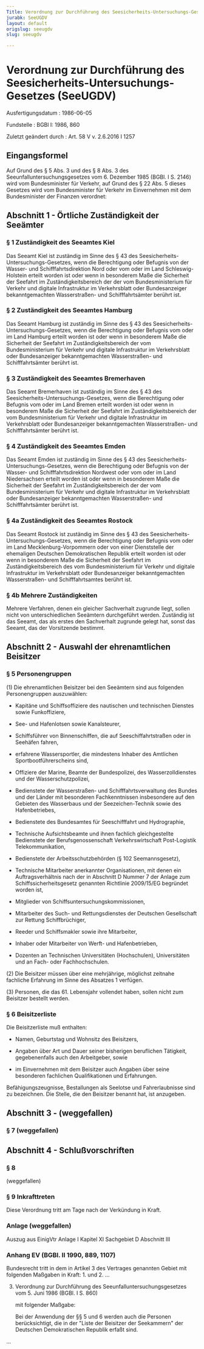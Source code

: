 ```yaml
---
Title: Verordnung zur Durchführung des Seesicherheits-Untersuchungs-Gesetzes
jurabk: SeeUGDV
layout: default
origslug: seeugdv
slug: seeugdv

---
```


# Verordnung zur Durchführung des Seesicherheits-Untersuchungs-Gesetzes (SeeUGDV)

Ausfertigungsdatum
:   1986-06-05

Fundstelle
:   BGBl I: 1986, 860

Zuletzt geändert durch
:   Art. 58 V v. 2.6.2016 I 1257


## Eingangsformel

Auf Grund des § 5 Abs. 3 und des § 8 Abs. 3 des
Seeunfalluntersuchungsgesetzes vom 6. Dezember 1985 (BGBl. I S. 2146)
wird vom Bundesminister für Verkehr, auf Grund des § 22 Abs. 5 dieses
Gesetzes wird vom Bundesminister für Verkehr im Einvernehmen mit dem
Bundesminister der Finanzen verordnet:


## Abschnitt 1 - Örtliche Zuständigkeit der Seeämter



### § 1 Zuständigkeit des Seeamtes Kiel

Das Seeamt Kiel ist zuständig im Sinne des § 43 des Seesicherheits-
Untersuchungs-Gesetzes, wenn die Berechtigung oder Befugnis von der
Wasser- und Schifffahrtsdirektion Nord oder vom oder im Land
Schleswig-Holstein erteilt worden ist oder wenn in besonderem Maße die
Sicherheit der Seefahrt im Zuständigkeitsbereich der der vom
Bundesministerium für Verkehr und digitale Infrastruktur im
Verkehrsblatt oder Bundesanzeiger bekanntgemachten Wasserstraßen- und
Schifffahrtsämter berührt ist.


### § 2 Zuständigkeit des Seeamtes Hamburg

Das Seeamt Hamburg ist zuständig im Sinne des § 43 des Seesicherheits-
Untersuchungs-Gesetzes, wenn die Berechtigung oder Befugnis vom oder
im Land Hamburg erteilt worden ist oder wenn in besonderem Maße die
Sicherheit der Seefahrt im Zuständigkeitsbereich der vom
Bundesministerium für Verkehr und digitale Infrastruktur im
Verkehrsblatt oder Bundesanzeiger bekanntgemachten Wasserstraßen- und
Schifffahrtsämter berührt ist.


### § 3 Zuständigkeit des Seeamtes Bremerhaven

Das Seeamt Bremerhaven ist zuständig im Sinne des § 43 des
Seesicherheits-Untersuchungs-Gesetzes, wenn die Berechtigung oder
Befugnis vom oder im Land Bremen erteilt worden ist oder wenn in
besonderem Maße die Sicherheit der Seefahrt im Zuständigkeitsbereich
der vom Bundesministerium für Verkehr und digitale Infrastruktur im
Verkehrsblatt oder Bundesanzeiger bekanntgemachten Wasserstraßen- und
Schifffahrtsämter berührt ist.


### § 4 Zuständigkeit des Seeamtes Emden

Das Seeamt Emden ist zuständig im Sinne des § 43 des Seesicherheits-
Untersuchungs-Gesetzes, wenn die Berechtigung oder Befugnis von der
Wasser- und Schifffahrtsdirektion Nordwest oder vom oder im Land
Niedersachsen erteilt worden ist oder wenn in besonderem Maße die
Sicherheit der Seefahrt im Zuständigkeitsbereich der der vom
Bundesministerium für Verkehr und digitale Infrastruktur im
Verkehrsblatt oder Bundesanzeiger bekanntgemachten Wasserstraßen- und
Schifffahrtsämter berührt ist.


### § 4a Zuständigkeit des Seeamtes Rostock

Das Seeamt Rostock ist zuständig im Sinne des § 43 des Seesicherheits-
Untersuchungs-Gesetzes, wenn die Berechtigung oder Befugnis vom oder
im Land Mecklenburg-Vorpommern oder von einer Dienststelle der
ehemaligen Deutschen Demokratischen Republik erteilt worden ist oder
wenn in besonderem Maße die Sicherheit der Seefahrt im
Zuständigkeitsbereich des vom Bundesministerium für Verkehr und
digitale Infrastruktur im Verkehrsblatt oder Bundesanzeiger
bekanntgemachten Wasserstraßen- und Schifffahrtsamtes berührt ist.


### § 4b Mehrere Zuständigkeiten

Mehrere Verfahren, denen ein gleicher Sachverhalt zugrunde liegt,
sollen nicht von unterschiedlichen Seeämtern durchgeführt werden.
Zuständig ist das Seeamt, das als erstes den Sachverhalt zugrunde
gelegt hat, sonst das Seeamt, das der Vorsitzende bestimmt.


## Abschnitt 2 - Auswahl der ehrenamtlichen Beisitzer



### § 5 Personengruppen

(1) Die ehrenamtlichen Beisitzer bei den Seeämtern sind aus folgenden
Personengruppen auszuwählen:

-   Kapitäne und Schiffsoffiziere des nautischen und technischen Dienstes
    sowie Funkoffiziere,


-   See- und Hafenlotsen sowie Kanalsteurer,


-   Schiffsführer von Binnenschiffen, die auf Seeschiffahrtstraßen oder in
    Seehäfen fahren,


-   erfahrene Wassersportler, die mindestens Inhaber des Amtlichen
    Sportbootführerscheins sind,


-   Offiziere der Marine, Beamte der Bundespolizei, des Wasserzolldienstes
    und der Wasserschutzpolizei,


-   Bedienstete der Wasserstraßen- und Schifffahrtsverwaltung des Bundes
    und der Länder mit besonderen Fachkenntnissen insbesondere auf den
    Gebieten des Wasserbaus und der Seezeichen-Technik sowie des
    Hafenbetriebes,


-   Bedienstete des Bundesamtes für Seeschifffahrt und Hydrographie,


-   Technische Aufsichtsbeamte und ihnen fachlich gleichgestellte
    Bedienstete der Berufsgenossenschaft Verkehrswirtschaft Post-Logistik
    Telekommunikation,


-   Bedienstete der Arbeitsschutzbehörden (§ 102 Seemannsgesetz),


-   Technische Mitarbeiter anerkannter Organisationen, mit denen ein
    Auftragsverhältnis nach der in Abschnitt D Nummer 7 der Anlage zum
    Schiffssicherheitsgesetz genannten Richtlinie 2009/15/EG begründet
    worden ist,


-   Mitglieder von Schiffsuntersuchungskommissionen,


-   Mitarbeiter des Such- und Rettungsdienstes der Deutschen Gesellschaft
    zur Rettung Schiffbrüchiger,


-   Reeder und Schiffsmakler sowie ihre Mitarbeiter,


-   Inhaber oder Mitarbeiter von Werft- und Hafenbetrieben,


-   Dozenten an Technischen Universitäten (Hochschulen), Universitäten und
    an Fach- oder Fachhochschulen.




(2) Die Beisitzer müssen über eine mehrjährige, möglichst zeitnahe
fachliche Erfahrung im Sinne des Absatzes 1 verfügen.

(3) Personen, die das 61. Lebensjahr vollendet haben, sollen nicht zum
Beisitzer bestellt werden.


### § 6 Beisitzerliste

Die Beisitzerliste muß enthalten:

-   Namen, Geburtstag und Wohnsitz des Beisitzers,


-   Angaben über Art und Dauer seiner bisherigen beruflichen Tätigkeit,
    gegebenenfalls auch den Arbeitgeber, sowie


-   im Einvernehmen mit dem Beisitzer auch Angaben über seine besonderen
    fachlichen Qualifikationen und Erfahrungen.



Befähigungszeugnisse, Bestallungen als Seelotse und Fahrerlaubnisse
sind zu bezeichnen. Die Stelle, die den Beisitzer benannt hat, ist
anzugeben.


## Abschnitt 3 - (weggefallen)



### § 7 (weggefallen)


## Abschnitt 4 - Schlußvorschriften



### § 8

(weggefallen)


### § 9 Inkrafttreten

Diese Verordnung tritt am Tage nach der Verkündung in Kraft.


### Anlage (weggefallen)

Auszug aus EinigVtr Anlage I Kapitel XI Sachgebiet D Abschnitt III

### Anhang EV (BGBl. II 1990, 889, 1107)

Bundesrecht tritt in dem in Artikel 3 des Vertrages genannten Gebiet
mit folgenden Maßgaben in Kraft:
1\. und 2. ...

3.  Verordnung zur Durchführung des Seeunfalluntersuchungsgesetzes vom 5.
    Juni 1986 (BGBl. I S. 860)

    mit folgender Maßgabe:

    Bei der Anwendung der §§ 5 und 6 werden auch die Personen
    berücksichtigt, die in der "Liste der Beisitzer der Seekammern" der
    Deutschen Demokratischen Republik erfaßt sind.



...

